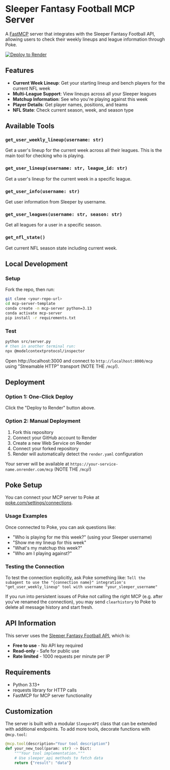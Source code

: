 # Sleeper Fantasy Football MCP Server

A [FastMCP](https://github.com/jlowin/fastmcp) server that integrates with the Sleeper Fantasy Football API, allowing users to check their weekly lineups and league information through Poke.

[![Deploy to Render](https://render.com/images/deploy-to-render-button.svg)](https://render.com/deploy?repo=https://github.com/InteractionCo/mcp-server-template)

## Features

- **Current Week Lineup**: Get your starting lineup and bench players for the current NFL week
- **Multi-League Support**: View lineups across all your Sleeper leagues
- **Matchup Information**: See who you're playing against this week
- **Player Details**: Get player names, positions, and teams
- **NFL State**: Check current season, week, and season type

## Available Tools

### `get_user_weekly_lineup(username: str)`
Get a user's lineup for the current week across all their leagues. This is the main tool for checking who is playing.

### `get_user_lineup(username: str, league_id: str)`
Get a user's lineup for the current week in a specific league.

### `get_user_info(username: str)`
Get user information from Sleeper by username.

### `get_user_leagues(username: str, season: str)`
Get all leagues for a user in a specific season.

### `get_nfl_state()`
Get current NFL season state including current week.

## Local Development

### Setup

Fork the repo, then run:

```bash
git clone <your-repo-url>
cd mcp-server-template
conda create -n mcp-server python=3.13
conda activate mcp-server
pip install -r requirements.txt
```

### Test

```bash
python src/server.py
# then in another terminal run:
npx @modelcontextprotocol/inspector
```

Open http://localhost:3000 and connect to `http://localhost:8000/mcp` using "Streamable HTTP" transport (NOTE THE `/mcp`!).

## Deployment

### Option 1: One-Click Deploy
Click the "Deploy to Render" button above.

### Option 2: Manual Deployment
1. Fork this repository
2. Connect your GitHub account to Render
3. Create a new Web Service on Render
4. Connect your forked repository
5. Render will automatically detect the `render.yaml` configuration

Your server will be available at `https://your-service-name.onrender.com/mcp` (NOTE THE `/mcp`!)

## Poke Setup

You can connect your MCP server to Poke at [poke.com/settings/connections](https://poke.com/settings/connections).

### Usage Examples

Once connected to Poke, you can ask questions like:

- "Who is playing for me this week?" (using your Sleeper username)
- "Show me my lineup for this week"
- "What's my matchup this week?"
- "Who am I playing against?"

### Testing the Connection

To test the connection explicitly, ask Poke something like:
`Tell the subagent to use the "{connection name}" integration's "get_user_weekly_lineup" tool with username "your_sleeper_username"`

If you run into persistent issues of Poke not calling the right MCP (e.g. after you've renamed the connection), you may send `clearhistory` to Poke to delete all message history and start fresh.

## API Information

This server uses the [Sleeper Fantasy Football API](https://docs.sleeper.com/), which is:
- **Free to use** - No API key required
- **Read-only** - Safe for public use
- **Rate limited** - 1000 requests per minute per IP

## Requirements

- Python 3.13+
- requests library for HTTP calls
- FastMCP for MCP server functionality

## Customization

The server is built with a modular `SleeperAPI` class that can be extended with additional endpoints. To add more tools, decorate functions with `@mcp.tool`:

```python
@mcp.tool(description="Your tool description")
def your_new_tool(param: str) -> Dict:
    """Your tool implementation."""
    # Use sleeper_api methods to fetch data
    return {"result": "data"}
```